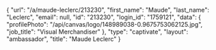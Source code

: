 {
    "url": "\/a\/maude-leclerc\/213230",
    "first_name": "Maude",
    "last_name": "Leclerc",
    "email": null,
    "id": "213230",
    "login_id": "1759121",
    "data": {
        "profilePhoto": "\/api\/canvas\/logo\/148989038-0.9675753062125.jpg",
        "job_title": "Visual Merchandiser"
    },
    "type": "captivate",
    "layout": "ambassador",
    "title": "Maude Leclerc"
}